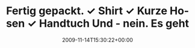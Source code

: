---
retweeted: false
source: <a href="http://twitter.com" rel="nofollow">Twitter Web Client</a>
entities:
  hashtags: []
  symbols: []
  user_mentions: []
  urls: []
display_text_range:
- '0'
- '96'
favorite_count: '0'
id_str: '5710973666'
truncated: false
retweet_count: '0'
id: '5710973666'
created_at: Sat Nov 14 15:30:22 +0000 2009
favorited: false
full_text: "Fertig gepackt. \n\n✓ Shirt \n✓ Kurze Hosen\n✓ Handtuch\n\nUnd - nein.
  Es geht nicht in die Muckibude."
lang: de
tags:
- pesos/twitter
date: '2009-11-14T15:30:22+00:00'
src: https://twitter.com/bascht/status/5710973666
original_url: https://twitter.com/bascht/status/5710973666
type: twitter_tweet
text: "Fertig gepackt. \n\n✓ Shirt \n✓ Kurze Hosen\n✓ Handtuch\n\nUnd - nein. Es geht
  nicht in die Muckibude."
title: "Fertig gepackt. \n✓ Shirt \n✓ Kurze Hosen\n✓ Handtuch\nUnd - nein. Es geht "

---
